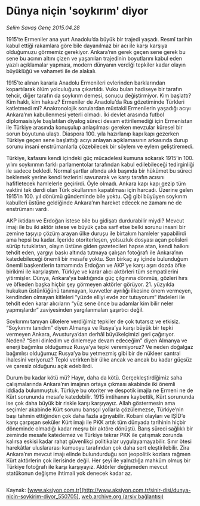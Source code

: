 # Dünya niçin 'soykırım' diyor

*Selim Savaş Genç 2015.04.28*

<div class="pNewsDetailMainContent" itemprop="articleBody">
 <p>
  1915’te Ermeniler ana yurt Anadolu’da büyük bir trajedi yaşadı. Resmî tarihin kabul ettiği rakamlara göre bile dayanılmaz bir acı ile karşı karşıya olduğumuzu görmemiz gerekiyor. Ankara’nın gerek geçen sene gerek bu sene bu acının altını çizen ve yaşanılan trajedinin boyutlarını kabul eden yazılı açıklamalar yapması, modern dünyanın verdiği tepkiler kadar olayın büyüklüğü ve vahameti ile de alakalı.
 </p>
 <p>
  1915’te alınan kararla Anadolu Ermenileri evlerinden barklarından kopartılarak ölüm yolculuğuna çıkartıldı. Vuku bulan hadiseye bir tarafın tehcir, diğer tarafın da soykırım demesi, sonucu değiştirmiyor. Kim başlattı? Kim haklı, kim haksız? Ermeniler de Anadolu’da Rus gözetiminde Türkleri katletmedi mi? Anakronolojik sorulardan müstakil Ermenilerin yaşadığı acıyı Ankara’nın kabullenmesi yeterli olmadı. İki devlet arasında futbol diplomasisiyle başlatılan diyalog süreci devam ettirilemediği için Ermenistan ile Türkiye arasında konuşulup anlaşılması gereken mevzular küresel bir sorun boyutuna ulaştı. Diaspora 100. yıla hazırlanıp kapı kapı gezerken Türkiye geçen sene başlattığı acıyı anlayan açıklamasının arkasında durup sorunu insani enstrümanlarla çözebilecek bir söylem ve eylem geliştiremedi.
 </p>
 <p>
  Türkiye, kafasını kendi içindeki güç mücadelesi kumuna sokarak 1915’in 100. yılını soykırımın farklı parlamentolar tarafından kabul edilebileceği tedirginliği ile sadece bekledi. Normal şartlar altında aklı başında bir hükümet bu süreci beklemek yerine kendi tezlerini savunarak ve karşı tarafın acısını hafifletecek hamlelerle geçirirdi. Öyle olmadı. Ankara kapı kapı gezip tüm vaktini tek derdi olan Türk okullarının kapatılması için harcadı. Üzerine gelen 1915’in 100. yıl dönümü gündeminde bile yoktu. Çığ gibi büyüyen soykırım kabulleri üstüne geldiğinde Ankara’nın hareket edecek ne zamanı ne de enstrümanı vardı.
 </p>
 <p>
  AKP iktidarı ve Erdoğan istese bile bu gidişatı durdurabilir miydi? Mevcut imajı ile bu iki aktör istese ve büyük çaba sarf etse belki sorunu insani bir zemine taşıyıp çözüm arayan ülke duruşu ile birtakım hamleler yapabilirdi ama hepsi bu kadar. İçeride otoriterleşen, yolsuzluk dosyası açan polisleri sürüp tutuklatan, olayın üstüne giden gazetecileri hapse atan, kendi halkını tehdit eden, yargıyı baskı altında tutmaya çalışan fotoğrafı ile Ankara’nın katedebileceği önemli bir mesafe yoktu. Son birkaç ay içinde bulunduğum önemli başkentlerin tamamında Erdoğan ve AKP’ye karşı aşırı dozda öfke birikimi ile karşılaştım. Türkiye ve karar alıcı aktörleri tüm sempatilerini yitirmişler. Dünya, Ankara’ya baktığında güç çılgınına dönmüş, gözleri hırs ve öfkeden başka hiçbir şey görmeyen aktörler görüyor. 21. yüzyılda hukukun üstünlüğünü tanımayan, kuvvetler ayrılığı ilkesine önem vermeyen, kendinden olmayan kitleleri “yüzde elliyi evde zor tutuyorum“ ifadeleri ile tehdit eden karar alıcıların “yüz sene önce bu adamlar kim bilir neler yapmışlardır“ zaviyesinden yargılanmaları şaşırtıcı değil.
 </p>
 <p>
  Soykırımı tanıyan ülkelere verdiğimiz tepkiler de çok tutarsız ve etkisiz. “Soykırımı tanıdım” diyen Almanya ve Rusya’ya karşı büyük bir tepki vermeyen Ankara, Avusturya’dan derhâl büyükelçimizi geri çağırıyor. Neden? “Seni dinledim ve dinlemeye devam edeceğim” diyen Almanya ve enerji bağımlısı olduğumuz Rusya’ya tepki veremiyoruz? Ve neden doğalgaz bağımlısı olduğumuz Rusya’ya bu yetmezmiş gibi bir de nükleer santral ihalesini veriyoruz? Tepki verirken bir ülke ancak ve ancak bu kadar güçsüz ve çaresiz olduğunu açık edebilirdi.
 </p>
 <p>
  Durum bu kadar kötü mü? Hayır, daha da kötü. Gerçekleştirdiğimiz saha çalışmalarında Ankara’nın imajının ortaya çıkması akabinde iki önemli iddiada bulunmuştuk. Türkiye bu otoriter ve despotik imajla ne Ermeni ne de Kürt sorununda mesafe katedebilir. 1915 imtihanını kaybettik, Kürt sorununda ise çok daha büyük bir riskle karşı karşıyayız. Allah göstermesin ama seçimler akabinde Kürt sorunu barışçıl yollarla çözülemezse, Türkiye’nin başı tahmin ettiğinden çok daha fazla ağrıyabilir. Kobani olayları ve IŞİD’e karşı çarpışan seküler Kürt imajı ile PKK artık tüm dünyada tarihinin hiçbir döneminde olmadığı kadar meşru bir aktöre dönüştü. Barış süreci sağlıklı bir zeminde mesafe katedemez ve Türkiye tekrar PKK ile çatışmak zorunda kalırsa eskisi kadar rahat güvenlikçi politikalar uygulayamayabilir. Sınır ötesi harekâtlar uluslararası kamuoyu tarafından çok daha sert eleştirilebilir. Zira Ankara’nın mevcut imajı elinde bulundurduğu son jeopolitik kozlara rağmen Kürt aktörlerin çok ilerisinde değil. Her şeyi ile yalnızlığa mahkûm olmuş bir Türkiye fotoğrafı ile karşı karşıyayız. Aktörler değişmeden mevcut statükonun değişme ihtimali yok denecek kadar az.
 </p>
 <p>
  <img alt="" src="http://web.archive.org/web/20150715013043im_/http://medya.aksiyon.com.tr//aksiyon/2015/04/27/567961.jpg "/>
 </p>
</div>


Kaynak: [www.aksiyon.com.tr](http://www.aksiyon.com.tr/sinir-disi/dunya-nicin-soykirim-diyor_550705), [web.archive.org (arşiv bağlantısı)](http://web.archive.org/web/20150715013043/http://www.aksiyon.com.tr/sinir-disi/dunya-nicin-soykirim-diyor_550705)

